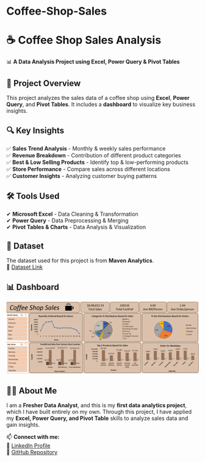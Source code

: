 # Coffee-Shop-Sales
# ☕ Coffee Shop Sales Analysis

📊 **A Data Analysis Project using Excel, Power Query & Pivot Tables**  

## 📌 Project Overview  
This project analyzes the sales data of a coffee shop using **Excel**, **Power Query**, and **Pivot Tables**. It includes a **dashboard** to visualize key business insights.

## 🔍 Key Insights  
✅ **Sales Trend Analysis** - Monthly & weekly sales performance  
✅ **Revenue Breakdown** - Contribution of different product categories  
✅ **Best & Low Selling Products** - Identify top & low-performing products  
✅ **Store Performance** - Compare sales across different locations  
✅ **Customer Insights** - Analyzing customer buying patterns  

## 🛠 Tools Used  
✔ **Microsoft Excel** - Data Cleaning & Transformation  
✔ **Power Query** - Data Preprocessing & Merging  
✔ **Pivot Tables & Charts** - Data Analysis & Visualization  

## 📂 Dataset  
The dataset used for this project is from **Maven Analytics**.  
🔗 [Dataset Link](https://mavenanalytics.io/data-playground?page=6&pageSize=5)  

## 📊 Dashboard  
![Coffee Shop Sales Dashboard](https://raw.githubusercontent.com/Punit-Kumawat/Coffee-Shop-Sales/refs/heads/main/Dashboard%20picture%20Coffee%20Shop%20Sales.png)


## 👨‍💻 About Me  
I am a **Fresher Data Analyst**, and this is my **first data analytics project**, which I have built entirely on my own. Through this project, I have applied my **Excel, Power Query, and Pivot Table** skills to analyze sales data and gain insights.  

📫 **Connect with me:**  
🔗 [LinkedIn Profile](https://www.linkedin.com/in/punitkumawat/)  
🔗 [GitHub Repository](https://github.com/Punit-Kumawat/Coffee-Shop-Sales)  


